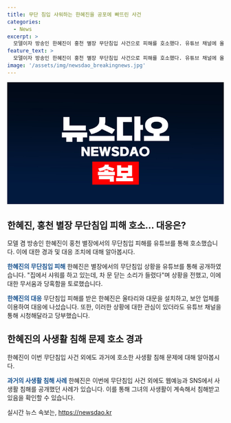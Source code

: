 ```yaml
---
title: 무단 침입 샤워하는 한혜진을 공포에 빠뜨린 사건
categories:
  - News
excerpt: >
  모델이자 방송인 한혜진이 홍천 별장 무단침입 사건으로 피해를 호소했다. 유튜브 채널에 올린 영상에서 그녀는 무단침입에 대한 두려움과 충격을 털어놨다. 이후 보안 대책을 마련하고, 사생활 침해를 멈추도록 호소했다. 이번 사건은 이전에도 여러 차례 사생활 피해를 입었던 그녀에 대한 지속적인 관심을 불러일으키고 있다. 또한, 그녀는 사람들이 별장을 방문하는 것을 중단하고, 유튜브 채널이나 방송을 통해 그녀를 만나보기를 부탁했다.
feature_text: >
  모델이자 방송인 한혜진이 홍천 별장 무단침입 사건으로 피해를 호소했다. 유튜브 채널에 올린 영상에서 그녀는 무단침입에 대한 두려움과 충격을 털어놨다. 이후 보안 대책을 마련하고, 사생활 침해를 멈추도록 호소했다. 이번 사건은 이전에도 여러 차례 사생활 피해를 입었던 그녀에 대한 지속적인 관심을 불러일으키고 있다. 또한, 그녀는 사람들이 별장을 방문하는 것을 중단하고, 유튜브 채널이나 방송을 통해 그녀를 만나보기를 부탁했다.
image: '/assets/img/newsdao_breakingnews.jpg'
---
```


<p><img src="/assets/img/newsdao_breakingnews.jpg" alt="implanttips 속보" /></p>

<h2 data-ke-size="size26">한혜진, 홍천 별장 무단침입 피해 호소… 대응은?</h2>

<p data-ke-size="size16">모델 겸 방송인 한혜진이 홍천 별장에서의 무단침입 피해를 유튜브를 통해 호소했습니다. 이에 대한 경과 및 대응 조치에 대해 알아봅시다.</p>

<p><b><span style="color: #1a5490;">한혜진의 무단침입 피해</span></b>
한혜진은 별장에서의 무단침입 상황을 유튜브를 통해 공개하였습니다. "집에서 샤워를 하고 있는데, 차 문 닫는 소리가 들렸다"며 상황을 전했고, 이에 대한 무서움과 당혹함을 토로했습니다.</p>

<p><b><span style="color: #1a5490;">한혜진의 대응</span></b>
무단침입 피해를 받은 한혜진은 울타리와 대문을 설치하고, 보안 업체를 이용하여 대응에 나섰습니다. 또한, 이러한 상황에 대한 관심이 있더라도 유튜브 채널을 통해 시청해달라고 당부했습니다.</p>

<h2 data-ke-size="size26">한혜진의 사생활 침해 문제 호소 경과</h2>

<p data-ke-size="size16">한혜진이 이번 무단침입 사건 외에도 과거에 호소한 사생활 침해 문제에 대해 알아봅시다.</p>

<p><b><span style="color: #1a5490;">과거의 사생활 침해 사례</span></b>
한혜진은 이번에 무단침입 사건 외에도 웹예능과 SNS에서 사생활 침해를 공개했던 사례가 있습니다. 이를 통해 그녀의 사생활이 계속해서 침해받고 있음을 확인할 수 있습니다.</p>
실시간 뉴스 속보는, <a href="https://newsdao.kr" rel="dofollow">https://newsdao.kr</a>


